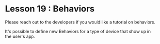 # Lesson 19 : Behaviors

Please reach out to the developers if you would like a tutorial on behaviors.

It's possible to define new Behaviors for a type of device that show up in the user's app.

